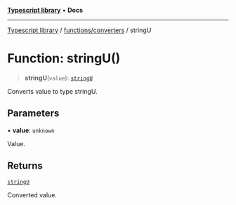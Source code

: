 [**Typescript library**](../../../index.md) • **Docs**

***

[Typescript library](../../../modules.md) / [functions/converters](../index.md) / stringU

# Function: stringU()

> **stringU**(`value`): [`stringU`](../../../types/core/type-aliases/stringU.md)

Converts value to type stringU.

## Parameters

• **value**: `unknown`

Value.

## Returns

[`stringU`](../../../types/core/type-aliases/stringU.md)

Converted value.
